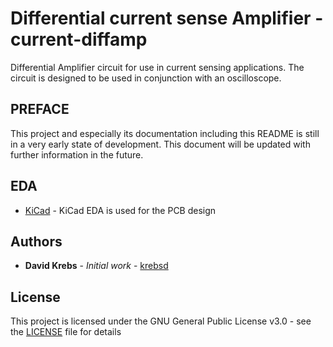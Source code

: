 # Differential current sense Amplifier - current-diffamp

Differential Amplifier circuit for use in current sensing applications. The circuit is designed to be used in conjunction with an oscilloscope.

## PREFACE
This project and especially its documentation including this README is still in a very early state of development. This document will be updated with further information in the future.


## EDA

* [KiCad](http://kicad-pcb.org) - KiCad EDA is used for the PCB design


## Authors

* **David Krebs** - *Initial work* - [krebsd](https://github.com/krebsd)

## License

This project is licensed under the GNU General Public License v3.0 - see the [LICENSE](LICENSE) file for details
